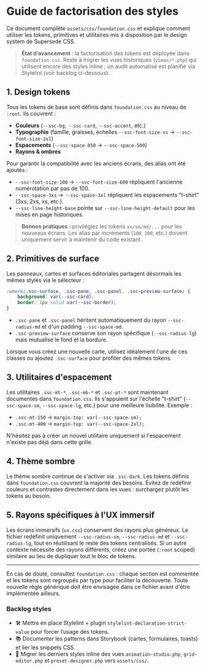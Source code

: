 # Guide de factorisation des styles

Ce document complète `assets/css/foundation.css` et explique comment utiliser les tokens, primitives et utilitaires mis à disposition par le design system de Supersede CSS.

> **État d’avancement** : la factorisation des tokens est déployée dans `foundation.css`. Reste à migrer les vues historiques (`views/*.php`) qui utilisent encore des styles inline ; un audit automatisé est planifié via Stylelint (voir backlog ci-dessous).

## 1. Design tokens

Tous les tokens de base sont définis dans `foundation.css` au niveau de `:root`. Ils couvrent :

- **Couleurs** (`--ssc-bg`, `--ssc-card`, `--ssc-accent`, etc.)
- **Typographie** (famille, graisses, échelles `--ssc-font-size-xs` → `--ssc-font-size-2xl`)
- **Espacements** (`--ssc-space-050` → `--ssc-space-500`)
- **Rayons & ombres**

Pour garantir la compatibilité avec les anciens écrans, des alias ont été ajoutés :

- `--ssc-font-size-100` → `--ssc-font-size-600` répliquent l'ancienne numérotation par pas de 100.
- `--ssc-space-3xs` → `--ssc-space-3xl` répliquent les espacements "t-shirt" (3xs, 2xs, xs, etc.).
- `--ssc-line-height-base` pointe sur `--ssc-line-height-default` pour les mises en page historiques.

> **Bonnes pratiques :** privilégiez les tokens `xs/sm/md/...` pour les nouveaux écrans. Les alias par incréments (`100`, `200`, etc.) doivent uniquement servir à maintenir du code existant.

## 2. Primitives de surface

Les panneaux, cartes et surfaces éditoriales partagent désormais les mêmes styles via le sélecteur :

```css
:where(.ssc-surface, .ssc-pane, .ssc-panel, .ssc-preview-surface) {
    background: var(--ssc-card);
    border: 1px solid var(--ssc-border);
}
```

- `.ssc-pane` et `.ssc-panel` héritent automatiquement du rayon `--ssc-radius-md` et d'un padding `--ssc-space-md`.
- `.ssc-preview-surface` conserve son rayon spécifique (`--ssc-radius-lg`) mais mutualise le fond et la bordure.

Lorsque vous créez une nouvelle carte, utilisez idéalement l'une de ces classes ou ajoutez `.ssc-surface` pour profiter des mêmes tokens.

## 3. Utilitaires d'espacement

Les utilitaires `.ssc-mt-*`, `.ssc-mb-*` et `.ssc-pt-*` sont maintenant documentés dans `foundation.css`. Ils s'appuient sur l'échelle "t-shirt" (`--ssc-space-sm`, `--ssc-space-lg`, etc.) pour une meilleure lisibilité. Exemple :

- `.ssc-mt-150` → `margin-top: var(--ssc-space-sm);`
- `.ssc-mt-400` → `margin-top: var(--ssc-space-2xl);`

N'hésitez pas à créer un nouvel utilitaire uniquement si l'espacement n'existe pas déjà dans cette grille.

## 4. Thème sombre

Le thème sombre continue de s'activer via `.ssc-dark`. Les tokens définis dans `foundation.css` couvrent la majorité des besoins. Évitez de redéfinir couleurs et contrastes directement dans les vues : surchargez plutôt les tokens au besoin.

## 5. Rayons spécifiques à l'UX immersif

Les écrans immersifs (`ux.css`) conservent des rayons plus généreux. Le fichier redéfinit uniquement `--ssc-radius-sm`, `--ssc-radius-md` et `--ssc-radius-lg`, tout en réutilisant le reste des tokens centralisés. Si un autre contexte nécessite des rayons différents, créez une portée (`:root` scoped) similaire au lieu de dupliquer tout le bloc de tokens.

---

En cas de doute, consultez `foundation.css` : chaque section est commentée et les tokens sont regroupés par type pour faciliter la découverte. Toute nouvelle règle générique doit être envisagée dans ce fichier avant d'être implémentée ailleurs.

### Backlog styles

- 🛠️ Mettre en place Stylelint + plugin `stylelint-declaration-strict-value` pour forcer l’usage des tokens.
- 📚 Documenter les patterns dans Storybook (cartes, formulaires, toasts) et lier les snippets CSS.
- 🧹 Migrer les derniers styles inline des vues `animation-studio.php`, `grid-editor.php` et `preset-designer.php` vers `assets/css/`.
